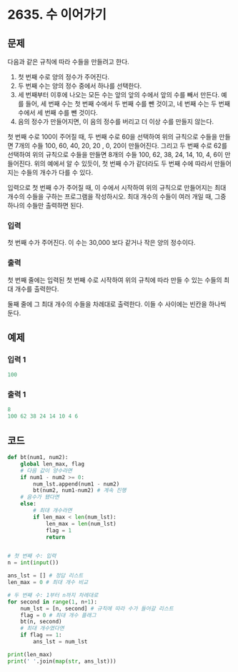 # 2635. 수 이어가기



## 문제

다음과 같은 규칙에 따라 수들을 만들려고 한다.

1. 첫 번째 수로 양의 정수가 주어진다.
2. 두 번째 수는 양의 정수 중에서 하나를 선택한다.
3. 세 번째부터 이후에 나오는 모든 수는 앞의 앞의 수에서 앞의 수를 빼서 만든다. 예를 들어, 세 번째 수는 첫 번째 수에서 두 번째 수를 뺀 것이고, 네 번째 수는 두 번째 수에서 세 번째 수를 뺀 것이다.
4. 음의 정수가 만들어지면, 이 음의 정수를 버리고 더 이상 수를 만들지 않는다.

첫 번째 수로 100이 주어질 때, 두 번째 수로 60을 선택하여 위의 규칙으로 수들을 만들면 7개의 수들 100, 60, 40, 20, 20 , 0, 20이 만들어진다. 그리고 두 번째 수로 62를 선택하여 위의 규칙으로 수들을 만들면 8개의 수들 100, 62, 38, 24, 14, 10, 4, 6이 만들어진다. 위의 예에서 알 수 있듯이, 첫 번째 수가 같더라도 두 번째 수에 따라서 만들어지는 수들의 개수가 다를 수 있다.

입력으로 첫 번째 수가 주어질 때, 이 수에서 시작하여 위의 규칙으로 만들어지는 최대 개수의 수들을 구하는 프로그램을 작성하시오. 최대 개수의 수들이 여러 개일 때, 그중 하나의 수들만 출력하면 된다.



### 입력

첫 번째 수가 주어진다. 이 수는 30,000 보다 같거나 작은 양의 정수이다.

### 출력

첫 번째 줄에는 입력된 첫 번째 수로 시작하여 위의 규칙에 따라 만들 수 있는 수들의 최대 개수를 출력한다.

둘째 줄에 그 최대 개수의 수들을 차례대로 출력한다. 이들 수 사이에는 빈칸을 하나씩 둔다.



## 예제

### 입력 1

```python
100
```

### 출력 1

```python
8
100 62 38 24 14 10 4 6
```





## 코드

```python
def bt(num1, num2):
    global len_max, flag
    # 다음 값이 양수라면
    if num1 - num2 >= 0:
        num_lst.append(num1 - num2)
        bt(num2, num1-num2) # 계속 진행
    # 음수가 됐다면
    else:
        # 최대 개수라면
        if len_max < len(num_lst):
            len_max = len(num_lst)
            flag = 1
            return


# 첫 번째 수: 입력
n = int(input())

ans_lst = [] # 정답 리스트
len_max = 0 # 최대 개수 비교

# 두 번째 수: 1부터 n까지 차례대로
for second in range(1, n+1):
    num_lst = [n, second] # 규칙에 따라 수가 들어갈 리스트
    flag = 0 # 최대 개수 플래그
    bt(n, second)
    # 최대 개수였다면
    if flag == 1:
        ans_lst = num_lst

print(len_max)
print(' '.join(map(str, ans_lst)))
```














